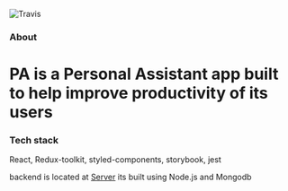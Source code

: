 ![Travis](https://img.shields.io/travis/avinashbn2/PA)

### About

# PA is a Personal Assistant app built to help improve productivity of its users

### Tech stack

React, Redux-toolkit, styled-components, storybook, jest

backend is located at [Server](http://github.com/avinashbn2/mydashboard-server) its built using Node.js and Mongodb
